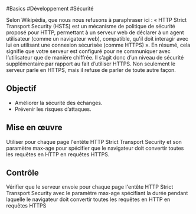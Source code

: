 
#Basics #Développement #Sécurité

Selon Wikipédia, que nous nous refusons à paraphraser ici : « HTTP Strict Transport Security (HSTS) est un mécanisme de politique de sécurité proposé pour HTTP, permettant à un serveur web de déclarer à un agent utilisateur (comme un navigateur web), compatible, qu'il doit interagir avec lui en utilisant une connexion sécurisée (comme HTTPS) ». En résumé, cela signifie que votre serveur est configuré pour ne communiquer avec l’utilisateur que de manière chiffrée. Il s’agit donc d’un niveau de sécurité supplémentaire par rapport au fait d’utiliser HTTPS. Non seulement le serveur parle en HTTPS, mais il refuse de parler de toute autre façon.

Objectif
--------

*   Améliorer la sécurité des échanges.
*   Prévenir les risques d’attaques.

Mise en œuvre
-------------

Utiliser pour chaque page l'entête HTTP Strict Transport Security et son paramètre max-age pour spécifier que le navigateur doit convertir toutes les requêtes en HTTP en requêtes HTTPS.

Contrôle
--------

Vérifier que le serveur envoie pour chaque page l'entête HTTP Strict Transport Security avec le paramètre max-age spécifiant la durée pendant laquelle le navigateur doit convertir toutes les requêtes en HTTP en requêtes HTTPS
